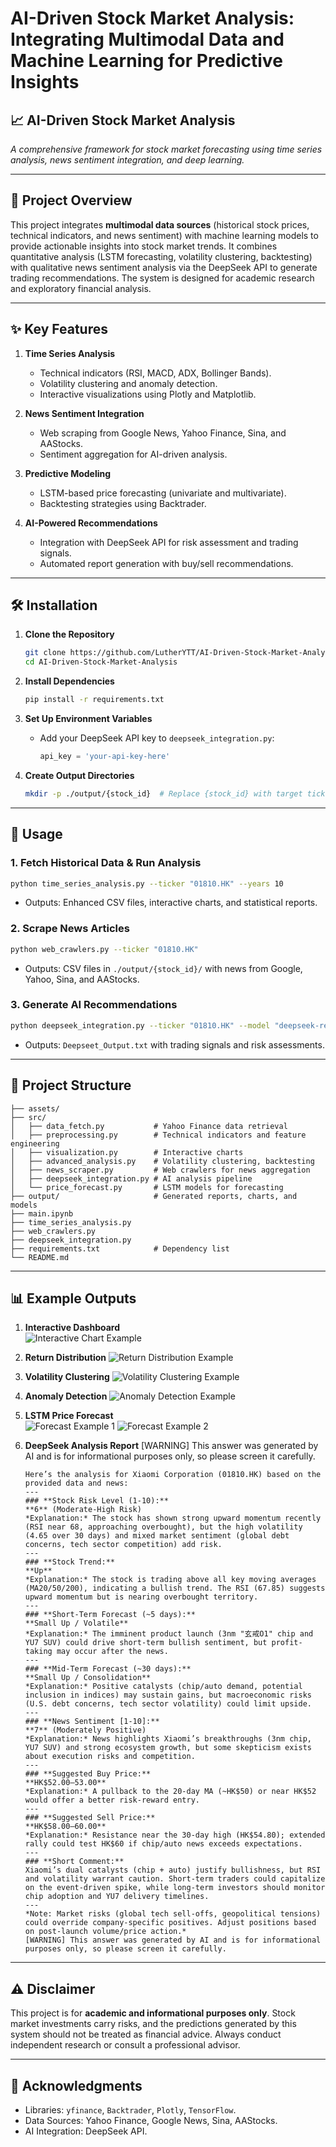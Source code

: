 # AI-Driven Stock Market Analysis: Integrating Multimodal Data and Machine Learning for Predictive Insights

## 📈 AI-Driven Stock Market Analysis  
*A comprehensive framework for stock market forecasting using time series analysis, news sentiment integration, and deep learning.*

---

## 📖 Project Overview  
This project integrates **multimodal data sources** (historical stock prices, technical indicators, and news sentiment) with machine learning models to provide actionable insights into stock market trends. It combines quantitative analysis (LSTM forecasting, volatility clustering, backtesting) with qualitative news sentiment analysis via the DeepSeek API to generate trading recommendations. The system is designed for academic research and exploratory financial analysis.

---

## ✨ Key Features  
1. **Time Series Analysis**  
   - Technical indicators (RSI, MACD, ADX, Bollinger Bands).  
   - Volatility clustering and anomaly detection.  
   - Interactive visualizations using Plotly and Matplotlib.  

2. **News Sentiment Integration**  
   - Web scraping from Google News, Yahoo Finance, Sina, and AAStocks.  
   - Sentiment aggregation for AI-driven analysis.  

3. **Predictive Modeling**  
   - LSTM-based price forecasting (univariate and multivariate).  
   - Backtesting strategies using Backtrader.  

4. **AI-Powered Recommendations**  
   - Integration with DeepSeek API for risk assessment and trading signals.  
   - Automated report generation with buy/sell recommendations.  

---

## 🛠️ Installation  
1. **Clone the Repository**  
   ```bash  
   git clone https://github.com/LutherYTT/AI-Driven-Stock-Market-Analysis.git
   cd AI-Driven-Stock-Market-Analysis
   ```  

2. **Install Dependencies**  
   ```bash  
   pip install -r requirements.txt  
   ```  

3. **Set Up Environment Variables**  
   - Add your DeepSeek API key to `deepseek_integration.py`:  
     ```python  
     api_key = 'your-api-key-here'  
     ```  

4. **Create Output Directories**  
   ```bash  
   mkdir -p ./output/{stock_id}  # Replace {stock_id} with target ticker (e.g., 01810)  
   ```  

---

## 🚀 Usage  

### 1. Fetch Historical Data & Run Analysis  
```bash  
python time_series_analysis.py --ticker "01810.HK" --years 10  
```  
- Outputs: Enhanced CSV files, interactive charts, and statistical reports.  

### 2. Scrape News Articles  
```bash  
python web_crawlers.py --ticker "01810.HK" 
```  
- Outputs: CSV files in `./output/{stock_id}/` with news from Google, Yahoo, Sina, and AAStocks.  

### 3. Generate AI Recommendations  
```bash  
python deepseek_integration.py --ticker "01810.HK" --model "deepseek-reasoner"
```  
- Outputs: `Deepseet_Output.txt` with trading signals and risk assessments.  

---

## 📂 Project Structure  
```
├── assets/
├── src/  
│   ├── data_fetch.py           # Yahoo Finance data retrieval  
│   ├── preprocessing.py        # Technical indicators and feature engineering  
│   ├── visualization.py        # Interactive charts  
│   ├── advanced_analysis.py    # Volatility clustering, backtesting  
│   ├── news_scraper.py         # Web crawlers for news aggregation  
│   ├── deepseek_integration.py # AI analysis pipeline  
│   └── price_forecast.py       # LSTM models for forecasting  
├── output/                     # Generated reports, charts, and models
├── main.ipynb
├── time_series_analysis.py
├── web_crawlers.py
├── deepseek_integration.py
├── requirements.txt            # Dependency list  
└── README.md  
```  

---

## 📊 Example Outputs  
1. **Interactive Dashboard**  
   ![Interactive Chart Example](https://github.com/LutherYTT/AI-Driven-Stock-Market-Analysis/blob/main/asstes/interactive_chart.gif)  

2. **Return Distribution**
   ![Return Distribution Example](https://github.com/LutherYTT/AI-Driven-Stock-Market-Analysis/blob/main/output/01810/return_distribution_20250521.png)

3. **Volatility Clustering**
   ![Volatility Clustering Example](https://github.com/LutherYTT/AI-Driven-Stock-Market-Analysis/blob/main/output/01810/volatility_clustering_20250521.png)

4. **Anomaly Detection**
   ![Anomaly Detection Example](https://github.com/LutherYTT/AI-Driven-Stock-Market-Analysis/blob/main/output/01810/anomaly_detection_20250521.png)

5. **LSTM Price Forecast**  
   ![Forecast Example 1](https://github.com/LutherYTT/AI-Driven-Stock-Market-Analysis/blob/main/asstes/single-feature_lstm.png)
   ![Forecast Example 2](https://github.com/LutherYTT/AI-Driven-Stock-Market-Analysis/blob/main/asstes/multifeature_lstm.png)  

6. **DeepSeek Analysis Report**
   [WARNING] This answer was generated by AI and is for informational purposes only, so please screen it carefully.
   ```
   Here’s the analysis for Xiaomi Corporation (01810.HK) based on the provided data and news:
   ---
   ### **Stock Risk Level (1-10):**  
   **6** (Moderate-High Risk)  
   *Explanation:* The stock has shown strong upward momentum recently (RSI near 68, approaching overbought), but the high volatility (4.65 over 30 days) and mixed market sentiment (global debt concerns, tech sector competition) add risk.  
   ---
   ### **Stock Trend:**  
   **Up**  
   *Explanation:* The stock is trading above all key moving averages (MA20/50/200), indicating a bullish trend. The RSI (67.85) suggests upward momentum but is nearing overbought territory.  
   ---
   ### **Short-Term Forecast (~5 days):**  
   **Small Up / Volatile**  
   *Explanation:* The imminent product launch (3nm "玄戒O1" chip and YU7 SUV) could drive short-term bullish sentiment, but profit-taking may occur after the news. 
   ---
   ### **Mid-Term Forecast (~30 days):**  
   **Small Up / Consolidation**  
   *Explanation:* Positive catalysts (chip/auto demand, potential inclusion in indices) may sustain gains, but macroeconomic risks (U.S. debt concerns, tech sector volatility) could limit upside.  
   ---
   ### **News Sentiment [1-10]:**  
   **7** (Moderately Positive)  
   *Explanation:* News highlights Xiaomi’s breakthroughs (3nm chip, YU7 SUV) and strong ecosystem growth, but some skepticism exists about execution risks and competition.  
   ---
   ### **Suggested Buy Price:**  
   **HK$52.00–53.00**  
   *Explanation:* A pullback to the 20-day MA (~HK$50) or near HK$52 would offer a better risk-reward entry.  
   ---
   ### **Suggested Sell Price:**  
   **HK$58.00–60.00**  
   *Explanation:* Resistance near the 30-day high (HK$54.80); extended rally could test HK$60 if chip/auto news exceeds expectations.  
   ---
   ### **Short Comment:**  
   Xiaomi’s dual catalysts (chip + auto) justify bullishness, but RSI and volatility warrant caution. Short-term traders could capitalize on the event-driven spike, while long-term investors should monitor chip adoption and YU7 delivery timelines.  
   --- 
   *Note: Market risks (global tech sell-offs, geopolitical tensions) could override company-specific positives. Adjust positions based on post-launch volume/price action.*
   [WARNING] This answer was generated by AI and is for informational purposes only, so please screen it carefully.
   ```  

---

## ⚠️ Disclaimer  
This project is for **academic and informational purposes only**. Stock market investments carry risks, and the predictions generated by this system should not be treated as financial advice. Always conduct independent research or consult a professional advisor.  

---

## 🙌 Acknowledgments  
- Libraries: `yfinance`, `Backtrader`, `Plotly`, `TensorFlow`.  
- Data Sources: Yahoo Finance, Google News, Sina, AAStocks.  
- AI Integration: DeepSeek API.
